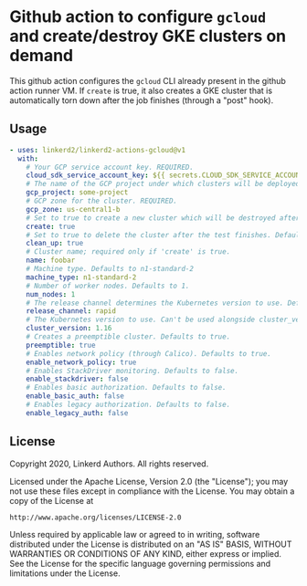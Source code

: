 # Github action to configure `gcloud` and create/destroy GKE clusters on demand

This github action configures the `gcloud` CLI already present in the github action runner VM. If `create` is true, it also creates a GKE cluster that is automatically torn down after the job finishes (through a "post" hook).

## Usage

```yaml
- uses: linkerd2/linkerd2-actions-gcloud@v1
  with:
    # Your GCP service account key. REQUIRED.
    cloud_sdk_service_account_key: ${{ secrets.CLOUD_SDK_SERVICE_ACCOUNT_KEY }}
    # The name of the GCP project under which clusters will be deployed. REQUIRED.
    gcp_project: some-project
    # GCP zone for the cluster. REQUIRED.
    gcp_zone: us-central1-b
    # Set to true to create a new cluster which will be destroyed after the job finishes. Leave empty to just configure the gcloud tooling.
    create: true
    # Set to true to delete the cluster after the test finishes. Defaults to true.
    clean_up: true
    # Cluster name; required only if 'create' is true.
    name: foobar
    # Machine type. Defaults to n1-standard-2
    machine_type: n1-standard-2
    # Number of worker nodes. Defaults to 1.
    num_nodes: 1
    # The release channel determines the Kubernetes version to use. Defaults to 'rapid'. Can't be used alongside cluster_version.
    release_channel: rapid
    # The Kubernetes version to use. Can't be used alongside cluster_version.
    cluster_version: 1.16
    # Creates a preemptible cluster. Defaults to true.
    preemptible: true
    # Enables network policy (through Calico). Defaults to true.
    enable_network_policy: true
    # Enables StackDriver monitoring. Defaults to false.
    enable_stackdriver: false
    # Enables basic authorization. Defaults to false.
    enable_basic_auth: false
    # Enables legacy authorization. Defaults to false.
    enable_legacy_auth: false

```

## License

Copyright 2020, Linkerd Authors. All rights reserved.

Licensed under the Apache License, Version 2.0 (the "License"); you may not use
these files except in compliance with the License. You may obtain a copy of the
License at

    http://www.apache.org/licenses/LICENSE-2.0

Unless required by applicable law or agreed to in writing, software distributed
under the License is distributed on an "AS IS" BASIS, WITHOUT WARRANTIES OR
CONDITIONS OF ANY KIND, either express or implied. See the License for the
specific language governing permissions and limitations under the License.
